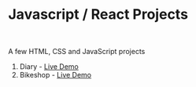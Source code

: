 <h1>Javascript / React Projects</h1>
<br />
<p>A few HTML, CSS and JavaScript projects</p>
<ol>
  <li>Diary - <a href="https://mouzey406.github.io/Diary/index.html">Live Demo</a></li>
  <li>Bikeshop - <a href="https://mouzey406.github.io/Bikeshop/index.html">Live Demo</a></li>
  </ol>

